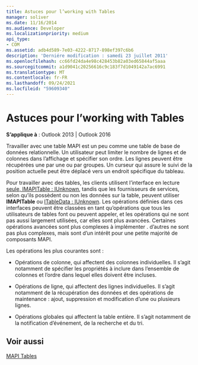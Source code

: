 ```yaml
---
title: Astuces pour l’working with Tables
manager: soliver
ms.date: 11/16/2014
ms.audience: Developer
ms.localizationpriority: medium
api_type:
- COM
ms.assetid: adb4d589-7e03-4222-8717-898ef397c6b6
description: 'Derniére modification : samedi 23 juillet 2011'
ms.openlocfilehash: cc66fd24da4e98c428453b82a03ed65844af5aaa
ms.sourcegitcommit: a1d9041c20256616c9c183f7d1049142a7ac6991
ms.translationtype: MT
ms.contentlocale: fr-FR
ms.lasthandoff: 09/24/2021
ms.locfileid: "59609340"
---
```

# <a name="tips-for-working-with-tables"></a>Astuces pour l’working with Tables

  
  
**S’applique à** : Outlook 2013 | Outlook 2016 
  
Travailler avec une table MAPI est un peu comme une table de base de données relationnelle. Un utilisateur peut limiter le nombre de lignes et de colonnes dans l’affichage et spécifier son ordre. Les lignes peuvent être récupérées une par une ou par groupes. Un curseur qui assure le suivi de la position actuelle peut être déplacé vers un endroit spécifique du tableau. 
  
Pour travailler avec des tables, les clients utilisent l’interface en lecture [seule, IMAPITable : IUnknown](imapitableiunknown.md), tandis que les fournisseurs de services, selon qu’ils possèdent ou non les données sur la table, peuvent utiliser **IMAPITable** ou [ITableData : IUnknown](itabledataiunknown.md). Les opérations définies dans ces interfaces peuvent être classées en tant qu’opérations que tous les utilisateurs de tables font ou peuvent appeler, et les opérations qui ne sont pas aussi largement utilisées, car elles sont plus avancées. Certaines opérations avancées sont plus complexes à implémenter . d’autres ne sont pas plus complexes, mais sont d’un intérêt pour une petite majorité de composants MAPI. 
  
Les opérations les plus courantes sont :
  
- Opérations de colonne, qui affectent des colonnes individuelles. Il s’agit notamment de spécifier les propriétés à inclure dans l’ensemble de colonnes et l’ordre dans lequel elles doivent être incluses.
    
- Opérations de ligne, qui affectent des lignes individuelles. Il s’agit notamment de la récupération des données et des opérations de maintenance : ajout, suppression et modification d’une ou plusieurs lignes.
    
- Opérations globales qui affectent la table entière. Il s’agit notamment de la notification d’événement, de la recherche et du tri.
    
## <a name="see-also"></a>Voir aussi



[MAPI Tables](mapi-tables.md)

